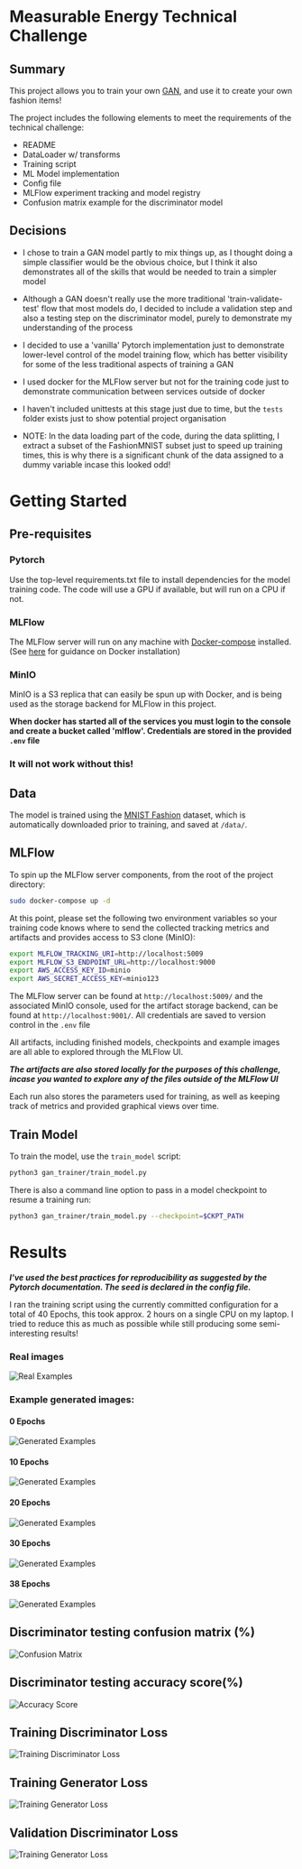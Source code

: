 # Measurable Energy Technical Challenge

## Summary

This project allows you to train your own [GAN](https://en.wikipedia.org/wiki/Generative_adversarial_network), and use it to create your own fashion items!

The project includes the following elements to meet the requirements of the technical challenge:
  
- README
- DataLoader w/ transforms
- Training script
- ML Model implementation
- Config file
- MLFlow experiment tracking and model registry
- Confusion matrix example for the discriminator model


## Decisions
- I chose to train a GAN model partly to mix things up, as I thought doing a simple classifier would be the obvious choice, but I think it also demonstrates all of the skills that would be needed to train a simpler model

- Although a GAN doesn't really use the more traditional 'train-validate-test' flow that most models do, I decided to include a validation step and also a testing step on the discriminator model, purely to demonstrate my understanding of the process
  
- I decided to use a 'vanilla' Pytorch implementation just to demonstrate lower-level control of the model training flow, which has better visibility for some of the less traditional aspects of training a GAN
  
- I used docker for the MLFlow server but not for the training code just to demonstrate communication between services outside of docker
  
- I haven't included unittests at this stage just due to time, but the `tests` folder exists just to show potential project organisation
  
- NOTE: In the data loading part of the code, during the data splitting, I extract a subset of the FashionMNIST subset just to speed up training times, this is why there is a significant chunk of the data assigned to a dummy variable incase this looked odd!


# Getting Started

## Pre-requisites
### Pytorch
Use the top-level requirements.txt file to install dependencies for the model training code. The code will use a GPU if available, but will run on a CPU if not.

### MLFlow
The MLFlow server will run on any machine with [Docker-compose](https://docs.docker.com/compose/) installed. (See [here](https://docs.docker.com/v17.09/engine/installation/) for guidance on Docker installation)

### MinIO
MinIO is a S3 replica that can easily be spun up with Docker, and is being used as the storage backend for MLFlow in this project. 

**When docker has started all of the services you must login to the console and create a bucket called 'mlflow'. Credentials are stored in the provided `.env` file** 

### **It will not work without this!**

## Data

The model is trained using the [MNIST Fashion](https://github.com/zalandoresearch/fashion-mnist) dataset, which is automatically downloaded prior to training, and saved at `/data/`.

## MLFlow

To spin up the MLFlow server components, from the root of the project directory:

```bash
sudo docker-compose up -d
```
At this point, please set the following two environment variables so your training code knows where to send the collected tracking metrics and artifacts and provides access to S3 clone (MinIO):

```bash
export MLFLOW_TRACKING_URI=http://localhost:5009
export MLFLOW_S3_ENDPOINT_URL=http://localhost:9000
export AWS_ACCESS_KEY_ID=minio
export AWS_SECRET_ACCESS_KEY=minio123
```

The MLFlow server can be found at `http://localhost:5009/` and the associated MinIO console, used for the artifact storage backend, can be found at `http://localhost:9001/`. All credentials are saved to version control in the `.env` file

All artifacts, including finished models, checkpoints and example images are all able to explored through the MLFlow UI. 

***The artifacts are also stored locally for the purposes of this challenge, incase you wanted to explore any of the files outside of the MLFlow UI***

Each run also stores the parameters used for training, as well as keeping track of metrics and provided graphical views over time.



## Train Model
To train the model, use the `train_model` script:

```bash
python3 gan_trainer/train_model.py
```

There is also a command line option to pass in a model checkpoint to resume a training run:

```bash
python3 gan_trainer/train_model.py --checkpoint=$CKPT_PATH
```

# Results
***I've used the best practices for reproducibility as suggested by the Pytorch documentation. The seed is declared in the config file.***

I ran the training script using the currently committed configuration for a total of 40 Epochs, this took approx. 2 hours on a single CPU on my laptop. I tried to reduce this as much as possible while still producing some semi-interesting results!

### Real images 
![Real Examples](examples/real_samples.png?raw=true)
### Example generated images:
#### **0 Epochs**
![Generated Examples](examples/gen_examples_epoch_0.png?raw=true)

#### **10 Epochs**
![Generated Examples](examples/gen_examples_epoch_10.png?raw=true)

#### **20 Epochs**
![Generated Examples](examples/gen_examples_epoch_20.png?raw=true)

#### **30 Epochs**
![Generated Examples](examples/gen_examples_epoch_30.png?raw=true)

#### **38 Epochs**
![Generated Examples](examples/gen_examples_epoch_38.png?raw=true)

## Discriminator testing confusion matrix (%)
![Confusion Matrix](examples/test_cm.png?raw=true)

## Discriminator testing accuracy score(%)
![Accuracy Score](examples/acc_score.png?raw=true)

## Training Discriminator Loss
![Training Discriminator Loss](examples/train_disc_loss.png?raw=true)

## Training Generator Loss
![Training Generator Loss](examples/train_gen_loss.png?raw=true)

## Validation Discriminator Loss
![Training Generator Loss](examples/val_disc_loss.png?raw=true)